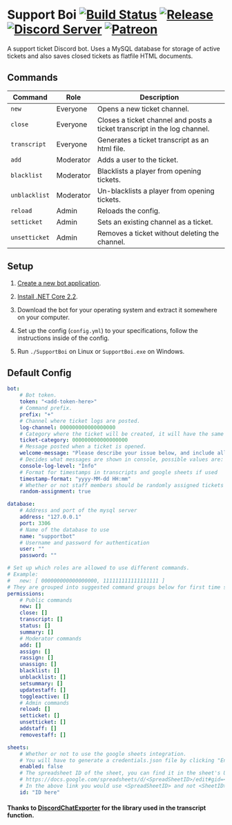 # Support Boi [![Build Status](http://95.217.45.17:8080/job/SupportBoi/job/master/badge/icon)](http://95.217.45.17:8080/blue/organizations/jenkins/SupportBoi/activity) [![Release](https://img.shields.io/github/release/KarlofDuty/SupportBoi.svg)](https://github.com/KarlOfDuty/SupportBoi/releases) [![Discord Server](https://img.shields.io/discord/430468637183442945.svg?label=discord)](https://discord.gg/C5qMvkj) [![Patreon](https://img.shields.io/badge/patreon-donate-orange.svg)](https://patreon.com/karlofduty)

A support ticket Discord bot. Uses a MySQL database for storage of active tickets and also saves closed tickets as flatfile HTML documents.

## Commands

| Command | Role | Description |
|--- |--- |---- |
| `new` | Everyone | Opens a new ticket channel. |
| `close` | Everyone | Closes a ticket channel and posts a ticket transcript in the log channel. |
| `transcript` | Everyone | Generates a ticket transcript as an html file. |
| `add` | Moderator | Adds a user to the ticket. |
| `blacklist` | Moderator | Blacklists a player from opening tickets. |
| `unblacklist` | Moderator | Un-blacklists a player from opening tickets. |
| `reload` | Admin | Reloads the config. |
| `setticket` | Admin | Sets an existing channel as a ticket. |
| `unsetticket` | Admin | Removes a ticket without deleting the channel. |

## Setup

 1. [Create a new bot application](https://discordapp.com/developers/applications/).

 2. [Install .NET Core 2.2](https://dotnet.microsoft.com/download/dotnet-core/2.2).

 3. Download the bot for your operating system and extract it somewhere on your computer.

 4. Set up the config (`config.yml`) to your specifications, follow the instructions inside of the config.

 5. Run `./SupportBoi` on Linux or `SupportBoi.exe` on Windows.

## Default Config

```yaml
bot:
    # Bot token.
    token: "<add-token-here>"
    # Command prefix.
    prefix: "+"
    # Channel where ticket logs are posted.
    log-channel: 000000000000000000
    # Category where the ticket will be created, it will have the same permissions of that ticket plus read permissions for the user opening the ticket.
    ticket-category: 000000000000000000
    # Message posted when a ticket is opened.
    welcome-message: "Please describe your issue below, and include all information needed for us to take action, such as coordinates, in-game names and screenshots/chat logs."
    # Decides what messages are shown in console, possible values are: Critical, Error, Warning, Info, Debug.
    console-log-level: "Info"
    # Format for timestamps in transcripts and google sheets if used
    timestamp-format: "yyyy-MM-dd HH:mm"
    # Whether or not staff members should be randomly assigned tickets when they are made. Individual staff members can opt out using the toggleactive command.
    random-assignment: true

database:
    # Address and port of the mysql server
    address: "127.0.0.1"
    port: 3306
    # Name of the database to use
    name: "supportbot"
    # Username and password for authentication
    user: ""
    password: ""

# Set up which roles are allowed to use different commands.
# Example:
#   new: [ 000000000000000000, 111111111111111111 ]
# They are grouped into suggested command groups below for first time setup.
permissions:
    # Public commands
    new: []
    close: []
    transcript: []
    status: []
    summary: []
    # Moderator commands
    add: []
    assign: []
    rassign: []
    unassign: []
    blacklist: []
    unblacklist: []
    setsummary: []
    updatestaff: []
    toggleactive: []
    # Admin commands
    reload: []
    setticket: []
    unsetticket: []
    addstaff: []
    removestaff: []

sheets:
    # Whether or not to use the google sheets integration. 
    # You will have to generate a credentials.json file by clicking "Enable the Google Sheets API" here: https://developers.google.com/sheets/api/quickstart/dotnet 
    enabled: false
    # The spreadsheet ID of the sheet, you can find it in the sheet's URL:
    # https://docs.google.com/spreadsheets/d/<SpreadSheetID>/edit#gid=<SheetID>
    # In the above link you would use <SpreadSheetID> and not <SheetID>
    id: "ID here"
```

#### Thanks to [DiscordChatExporter](https://github.com/Tyrrrz/DiscordChatExporter) for the library used in the transcript function.
